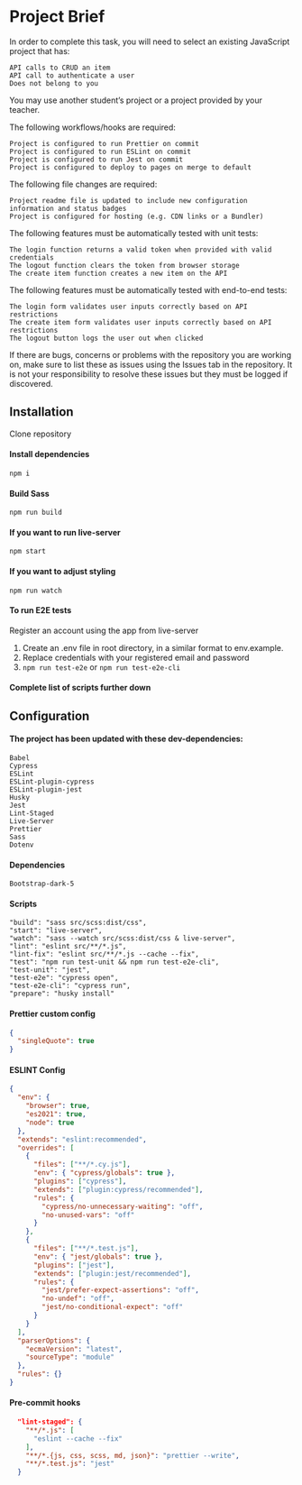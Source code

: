 # Project Brief

In order to complete this task, you will need to select an existing JavaScript project that has:

    API calls to CRUD an item
    API call to authenticate a user
    Does not belong to you

You may use another student’s project or a project provided by your teacher.

The following workflows/hooks are required:

    Project is configured to run Prettier on commit
    Project is configured to run ESLint on commit
    Project is configured to run Jest on commit
    Project is configured to deploy to pages on merge to default

The following file changes are required:

    Project readme file is updated to include new configuration information and status badges
    Project is configured for hosting (e.g. CDN links or a Bundler)

The following features must be automatically tested with unit tests:

    The login function returns a valid token when provided with valid credentials
    The logout function clears the token from browser storage
    The create item function creates a new item on the API

The following features must be automatically tested with end-to-end tests:

    The login form validates user inputs correctly based on API restrictions
    The create item form validates user inputs correctly based on API restrictions
    The logout button logs the user out when clicked

If there are bugs, concerns or problems with the repository you are working on, make sure to list these as issues using the Issues tab in the repository. It is not your responsibility to resolve these issues but they must be logged if discovered.

## Installation

Clone repository

#### Install dependencies

    npm i

#### Build Sass

    npm run build

#### If you want to run live-server

    npm start

#### If you want to adjust styling

    npm run watch

#### To run E2E tests

Register an account using the app from live-server

1. Create an .env file in root directory, in a similar format to env.example.
2. Replace credentials with your registered email and password
3. `npm run test-e2e` or `npm run test-e2e-cli`

#### Complete list of scripts further down

## Configuration

#### The project has been updated with these dev-dependencies:

    Babel
    Cypress
    ESLint
    ESLint-plugin-cypress
    ESLint-plugin-jest
    Husky
    Jest
    Lint-Staged
    Live-Server
    Prettier
    Sass
    Dotenv

#### Dependencies

    Bootstrap-dark-5

#### Scripts

    "build": "sass src/scss:dist/css",
    "start": "live-server",
    "watch": "sass --watch src/scss:dist/css & live-server",
    "lint": "eslint src/**/*.js",
    "lint-fix": "eslint src/**/*.js --cache --fix",
    "test": "npm run test-unit && npm run test-e2e-cli",
    "test-unit": "jest",
    "test-e2e": "cypress open",
    "test-e2e-cli": "cypress run",
    "prepare": "husky install"

#### Prettier custom config

```json
{
  "singleQuote": true
}
```

#### ESLINT Config

```json
{
  "env": {
    "browser": true,
    "es2021": true,
    "node": true
  },
  "extends": "eslint:recommended",
  "overrides": [
    {
      "files": ["**/*.cy.js"],
      "env": { "cypress/globals": true },
      "plugins": ["cypress"],
      "extends": ["plugin:cypress/recommended"],
      "rules": {
        "cypress/no-unnecessary-waiting": "off",
        "no-unused-vars": "off"
      }
    },
    {
      "files": ["**/*.test.js"],
      "env": { "jest/globals": true },
      "plugins": ["jest"],
      "extends": ["plugin:jest/recommended"],
      "rules": {
        "jest/prefer-expect-assertions": "off",
        "no-undef": "off",
        "jest/no-conditional-expect": "off"
      }
    }
  ],
  "parserOptions": {
    "ecmaVersion": "latest",
    "sourceType": "module"
  },
  "rules": {}
}
```

#### Pre-commit hooks

```json
  "lint-staged": {
    "**/*.js": [
      "eslint --cache --fix"
    ],
    "**/*.{js, css, scss, md, json}": "prettier --write",
    "**/*.test.js": "jest"
  }
```
